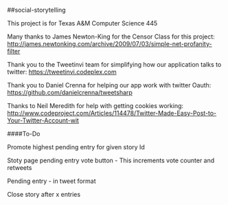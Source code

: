 ##social-storytelling

This project is for Texas A&M Computer Science 445


Many thanks to James Newton-King for the Censor Class for this project:
http://james.newtonking.com/archive/2009/07/03/simple-net-profanity-filter

Thank you to the Tweetinvi team for simplifying how our application talks to twitter:
https://tweetinvi.codeplex.com

Thank you to Daniel Crenna for helping our app work with twitter Oauth:
https://github.com/danielcrenna/tweetsharp

Thanks to Neil Meredith for help with getting cookies working:
http://www.codeproject.com/Articles/114478/Twitter-Made-Easy-Post-to-Your-Twitter-Account-wit

####To-Do

Promote highest pending entry for given story Id

Stoty page pending entry vote button - This increments vote counter and retweets

Pending entry - in tweet format

Close story after x entries
